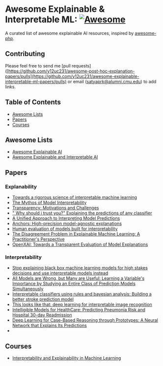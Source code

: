 # Awesome Explainable & Interpretable ML: [![Awesome](https://cdn.rawgit.com/sindresorhus/awesome/d7305f38d29fed78fa85652e3a63e154dd8e8829/media/badge.svg)](https://github.com/sindresorhus/awesome)
A curated list of awesome explainable AI resources, inspired by [awesome-php](https://github.com/ziadoz/awesome-php).



## Contributing
Please feel free to send me [pull requests]([https://github.com/y12uc231/awesome-post-hoc-explanation-papers/pulls](https://github.com/y12uc231/awesome-explainable-interpretable-ml-papers/pulls) or email (satyaprk@alumni.cmu.edu) to add links.

## Table of Contents

 - [Awesome Lists](#awesome-lists)
 - [Papers](#papers)
 - [Courses](#courses)
 
 
## Awesome Lists

- [Awesome Explainable AI](https://github.com/wangyongjie-ntu/Awesome-explainable-AI)
- [Awesome Explainable and Interpretable AI](https://github.com/altamiracorp/awesome-xai)

## Papers

### Explanability
- [Towards a rigorous science of interpretable machine learning](https://arxiv.org/pdf/1702.08608.pdf)
- [The Mythos of Model Interpretability](https://dl.acm.org/doi/pdf/10.1145/3236386.3241340)
- [Transparency: Motivations and Challenges](https://link.springer.com/chapter/10.1007/978-3-030-28954-6_2)
- [" Why should i trust you?" Explaining the predictions of any classifier](https://arxiv.org/pdf/1602.04938.pdf?source=post_page---------------------------)
- [A Unified Approach to Interpreting Model Predictions](https://arxiv.org/abs/1705.07874)
- [Anchors: High-precision model-agnostic explanations]() 
- [Human evaluation of models built for interpretability](https://ojs.aaai.org/index.php/HCOMP/article/view/5280)
- [The Disagreement Problem in Explainable Machine Learning: A Practitioner's Perspective](https://arxiv.org/pdf/2202.01602.pdf)
- [OpenXAI: Towards a Transparent Evaluation of Model Explanations](https://arxiv.org/abs/2206.11104)

### Interpretability 
- [Stop explaining black box machine learning models for high stakes decisions and use interpretable models instead](https://www.ncbi.nlm.nih.gov/pmc/articles/PMC9122117/)
- [All Models are Wrong, but Many are Useful: Learning a Variable's Importance by Studying an Entire Class of Prediction Models Simultaneously](https://www.jmlr.org/papers/volume20/18-760/18-760.pdf?ref=https://githubhelp.com)
- [Interpretable classifiers using rules and bayesian analysis: Building a better stroke prediction model](https://scholar.google.com/citations?view_op=view_citation&hl=en&user=mezKJyoAAAAJ&citation_for_view=mezKJyoAAAAJ:pqnbT2bcN3wC)
- [This looks like that: deep learning for interpretable image recognition](https://proceedings.neurips.cc/paper/2019/file/adf7ee2dcf142b0e11888e72b43fcb75-Paper.pdf)
- [Intelligible Models for HealthCare: Predicting Pneumonia Risk and Hospital 30-day Readmission](https://people.dbmi.columbia.edu/noemie/papers/15kdd.pdf)
- [Deep Learning for Case-Based Reasoning through Prototypes: A Neural Network that Explains Its Predictions](https://arxiv.org/pdf/1710.04806.pdf)
- 

## Courses

- [Interpretability and Explainability in Machine Learning](https://interpretable-ml-class.github.io/)





